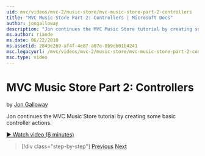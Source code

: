 ```yaml
---
uid: mvc/videos/mvc-2/music-store/mvc-music-store-part-2-controllers
title: "MVC Music Store Part 2: Controllers | Microsoft Docs"
author: jongalloway
description: "Jon continues the MVC Music Store tutorial by creating some basic controller actions."
ms.author: riande
ms.date: 06/22/2010
ms.assetid: 2849e269-af4f-4e87-a07e-0b9cb01b4241
msc.legacyurl: /mvc/videos/mvc-2/music-store/mvc-music-store-part-2-controllers
msc.type: video
---
```

MVC Music Store Part 2: Controllers
====================
by [Jon Galloway](https://github.com/jongalloway)

Jon continues the MVC Music Store tutorial by creating some basic controller actions.

[&#9654; Watch video (6 minutes)](https://channel9.msdn.com/Blogs/ASP-NET-Site-Videos/mvc-music-store-part-2-controllers)

> [!div class="step-by-step"]
> [Previous](mvc-music-store-part-1-intro-tools-and-project-structure.md)
> [Next](mvc-music-store-part-3-views-and-viewmodels.md)
